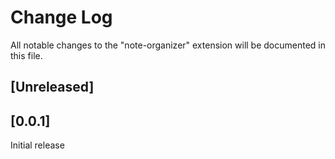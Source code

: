 # Change Log

All notable changes to the "note-organizer" extension will be documented in this file.

## [Unreleased]

## [0.0.1]

Initial release
